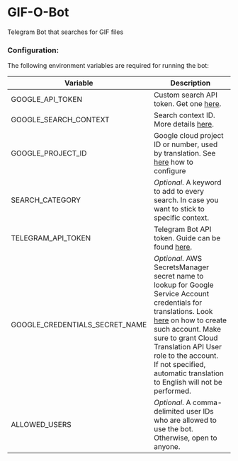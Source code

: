 # GIF-O-Bot
Telegram Bot that searches for GIF files

### Configuration:
The following environment variables are required for running the bot:

|Variable|Description|
|--------|-----------|
|GOOGLE_API_TOKEN|Custom search API token. Get one [here](https://developers.google.com/custom-search/v1/overview).|
|GOOGLE_SEARCH_CONTEXT|Search context ID. More details [here](https://developers.google.com/custom-search/v1/using_rest).|
|GOOGLE_PROJECT_ID|Google cloud project ID or number, used by translation. See [here](https://cloud.google.com/translate/docs/setup) how to configure|
|SEARCH_CATEGORY|*Optional*. A keyword to add to every search. In case you want to stick to specific context.|
|TELEGRAM_API_TOKEN|Telegram Bot API token. Guide can be found [here](https://core.telegram.org/bots).|
|GOOGLE_CREDENTIALS_SECRET_NAME|*Optional*. AWS SecretsManager secret name to lookup for Google Service Account credentials for translations. Look [here](https://cloud.google.com/docs/authentication/production#create_service_account) on how to create such account. Make sure to grant Cloud Translation API User role to the account. <br/>If not specified, automatic translation to English will not be performed.|
|ALLOWED_USERS|*Optional*. A comma-delimited user IDs who are allowed to use the bot. Otherwise, open to anyone.|

